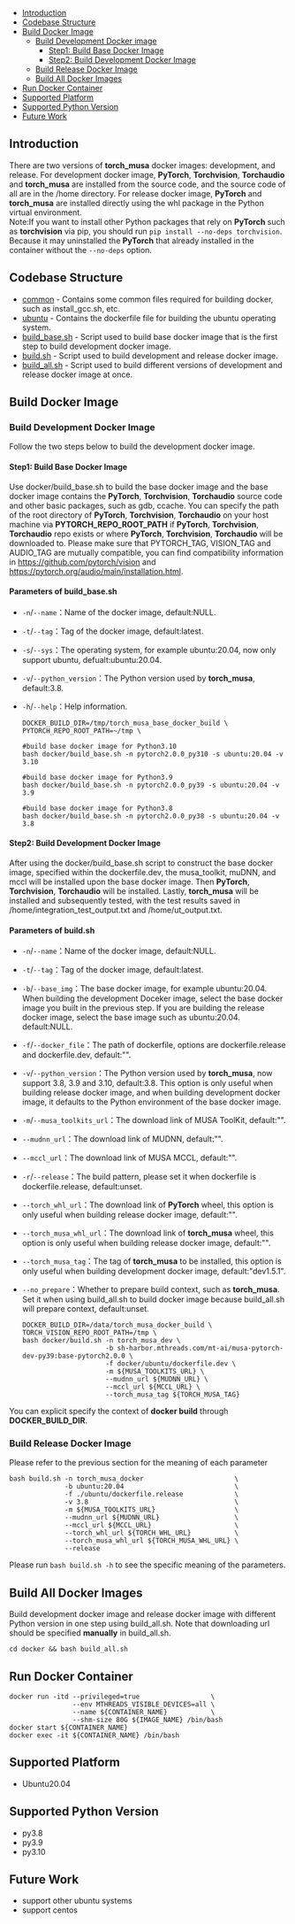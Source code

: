 <!-- toc -->
- [Introduction](#Introduction)
- [Codebase Structure](#codebase-structure)
- [Build Docker Image](#Build-docker-image)
    - [Build Development Docker image](#Build-development-docker-image)
        - [Step1: Build Base Docker Image](#step1-build-base-docker-image)
        - [Step2: Build Development Docker Image](#step2-build-development-docker-image)
    - [Build Release Docker Image](#Build-release-docker-image)
    - [Build All Docker Images](#Build-all-docker-images)
- [Run Docker Container](#Run-docker-container)
- [Supported Platform](#Supported-platform)
- [Supported Python Version](#Supported-Python-version)
- [Future Work](#Future-work)
## Introduction
There are two versions of **torch_musa** docker images: development, and release. For development docker image, **PyTorch**, **Torchvision**, **Torchaudio** and **torch_musa** are installed from the source code, and the source code of all are in the /home directory. For release docker image, **PyTorch** and **torch_musa** are installed directly using the whl package in the Python virtual environment.
<br>Note:If you want to install other Python packages that rely on **PyTorch** such as **torchvision** via pip, you should run `pip install --no-deps torchvision`. Because it may uninstalled the **PyTorch** that already installed in the container  without the `--no-deps` option.

## Codebase Structure
- [common](./common/) - Contains some common files required for building docker, such as install_gcc.sh, etc.
- [ubuntu](./ubuntu/) - Contains the dockerfile file for building the ubuntu operating system.
- [build_base.sh](./build_base.sh) - Script used to build base docker image that is the first step to build development docker image.
- [build.sh](./build.sh) - Script used to build development and release docker image.
- [build_all.sh](./build_all.sh) - Script used to build different versions of development and release docker image at once.

## Build Docker Image 
### Build Development Docker Image
Follow the two steps below to build the development docker image.
#### Step1: Build Base Docker Image
Use docker/build_base.sh to build the base docker image and the base docker image contains the **PyTorch**, **Torchvision**, **Torchaudio**  source code and other basic packages, such as gdb, ccache. You can specify the path of the root directory of **PyTorch**, **Torchvision**, **Torchaudio**  on your host machine via 
**PYTORCH_REPO_ROOT_PATH** if **PyTorch**, **Torchvision**, **Torchaudio** repo exists or where **PyTorch**, **Torchvision**, **Torchaudio** will be downloaded to. Please make sure that PYTORCH_TAG, VISION_TAG and AUDIO_TAG are mutually compatible, you can find compatibility information in https://github.com/pytorch/vision and https://pytorch.org/audio/main/installation.html.

#### Parameters of build_base.sh
* `-n`/`--name`：Name of the docker image, default:NULL.
* `-t`/`--tag`：Tag of the docker image, default:latest.
* `-s`/`--sys`：The operating system, for example ubuntu:20.04, now only support ubuntu, defualt:ubuntu:20.04.
* `-v`/`--python_version`：The Python version used by **torch_musa**, default:3.8.
* `-h`/`--help`：Help information.

    ```shell
    DOCKER_BUILD_DIR=/tmp/torch_musa_base_docker_build \
    PYTORCH_REPO_ROOT_PATH=~/tmp \
    
    #build base docker image for Python3.10
    bash docker/build_base.sh -n pytorch2.0.0_py310 -s ubuntu:20.04 -v 3.10
    
    #build base docker image for Python3.9
    bash docker/build_base.sh -n pytorch2.0.0_py39 -s ubuntu:20.04 -v 3.9
    
    #build base docker image for Python3.8
    bash docker/build_base.sh -n pytorch2.0.0_py38 -s ubuntu:20.04 -v 3.8
    ```

#### Step2: Build Development Docker Image
After using the docker/build_base.sh script to construct the base docker image, specified within the dockerfile.dev, the musa_toolkit, muDNN, and mccl will be installed upon the base docker image. Then **PyTorch**, **Torchvision**, **Torchaudio** will be installed. Lastly, **torch_musa** will be installed and subsequently tested, with the test results saved in /home/integration_test_output.txt and /home/ut_output.txt.
#### Parameters of build.sh
* `-n`/`--name`：Name of the docker image, default:NULL.
* `-t`/`--tag`：Tag of the docker image, default:latest.
* `-b`/`--base_img`：The base docker image, for example ubuntu:20.04. When building the development Doceker image, select the base docker image you built in the previous step. If you are building the release docker image, select the base image such as ubuntu:20.04. default:NULL.
* `-f`/`--docker_file`：The path of dockerfile, options are dockerfile.release and dockerfile.dev, default:"".
* `-v`/`--python_version`：The Python version used by **torch_musa**, now support 3.8, 3.9 and 3.10, default:3.8. This option is only useful when building release docker image, and when building development docker image, it defaults to the Python environment of the base docker image.
* `-m`/`--musa_toolkits_url`：The download link of MUSA ToolKit, default:"".
* `--mudnn_url`：The download link of MUDNN, default:"".
* `--mccl_url`：The download link of MUSA MCCL, default:"".
* `-r`/`--release`：The build pattern, please set it when dockerfile is dockerfile.release, default:unset.
* `--torch_whl_url`：The download link of **PyTorch** wheel, this option is only useful when building release docker image, default:"".
* `--torch_musa_whl_url`：The download link of **torch_musa** wheel, this option is only useful when building release docker image, default:"".
* `--torch_musa_tag`：The tag of **torch_musa** to be installed, this option is only useful when building development docker image, default:"dev1.5.1".
* `--no_prepare`：Whether to prepare build context, such as **torch_musa**. Set it when using build_all.sh to build docker image because build_all.sh will prepare context, default:unset.

    ```shell
    DOCKER_BUILD_DIR=/data/torch_musa_docker_build \
    TORCH_VISION_REPO_ROOT_PATH=/tmp \
    bash docker/build.sh -n torch_musa_dev \
                         -b sh-harbor.mthreads.com/mt-ai/musa-pytorch-dev-py39:base-pytorch2.0.0 \
                         -f docker/ubuntu/dockerfile.dev \
                         -m ${MUSA_TOOLKITS_URL} \
                         --mudnn_url ${MUDNN_URL} \
                         --mccl_url ${MCCL_URL} \
                         --torch_musa_tag ${TORCH_MUSA_TAG}
    ```
You can explicit specify the context of **docker build** through **DOCKER_BUILD_DIR**. 
### Build Release Docker Image
Please refer to the previous section for the meaning of each parameter


```shell
bash build.sh -n torch_musa_docker                       \
              -b ubuntu:20.04                            \
              -f ./ubuntu/dockerfile.release             \
              -v 3.8                                     \
              -m ${MUSA_TOOLKITS_URL}                    \
              --mudnn_url ${MUDNN_URL}                   \
              --mccl_url ${MCCL_URL}                     \
              --torch_whl_url ${TORCH_WHL_URL}           \
              --torch_musa_whl_url ${TORCH_MUSA_WHL_URL} \
              --release
```  

Please run `bash build.sh -h` to see the specific meaning of the parameters.  

## Build All Docker Images
Build development docker image and release docker image with different Python version in one step using build_all.sh. Note that downloading url should be specified **manually** in build_all.sh.

```shell
cd docker && bash build_all.sh
```

## Run Docker Container
```shell
docker run -itd --privileged=true                  \
                --env MTHREADS_VISIBLE_DEVICES=all \
                --name ${CONTAINER_NAME}           \
                --shm-size 80G ${IMAGE_NAME} /bin/bash
docker start ${CONTAINER_NAME}
docker exec -it ${CONTAINER_NAME} /bin/bash
```
  


## Supported Platform
- Ubuntu20.04

## Supported Python Version
- py3.8 
- py3.9 
- py3.10

## Future Work
- support other ubuntu systems
- support centos
